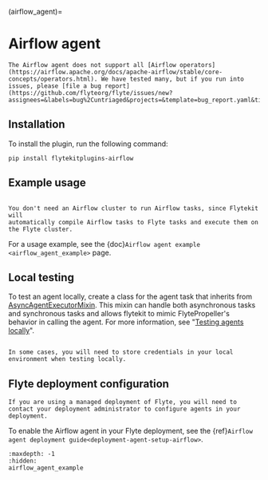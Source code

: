 (airflow_agent)=

# Airflow agent

```{note}
The Airflow agent does not support all [Airflow operators](https://airflow.apache.org/docs/apache-airflow/stable/core-concepts/operators.html). We have tested many, but if you run into issues, please [file a bug report](https://github.com/flyteorg/flyte/issues/new?assignees=&labels=bug%2Cuntriaged&projects=&template=bug_report.yaml&title=%5BBUG%5D+).
```

## Installation

To install the plugin, run the following command:

`pip install flytekitplugins-airflow`

## Example usage

```{note}

You don't need an Airflow cluster to run Airflow tasks, since Flytekit will
automatically compile Airflow tasks to Flyte tasks and execute them on the Flyte cluster.

```

For a usage example, see the {doc}`Airflow agent example <airflow_agent_example>` page.

## Local testing

To test an agent locally, create a class for the agent task that inherits from [AsyncAgentExecutorMixin](https://github.com/flyteorg/flytekit/blob/master/flytekit/extend/backend/base_agent.py#L155). This mixin can handle both asynchronous tasks and synchronous tasks and allows flytekit to mimic FlytePropeller's behavior in calling the agent. For more information, see "[Testing agents locally](https://docs.flyte.org/en/latest/flyte_agents/testing_agents_locally.html)".

```{note}

In some cases, you will need to store credentials in your local environment when testing locally.

```

## Flyte deployment configuration

```{note}
If you are using a managed deployment of Flyte, you will need to contact your deployment administrator to configure agents in your deployment.
```

To enable the Airflow agent in your Flyte deployment, see the {ref}`Airflow agent deployment guide<deployment-agent-setup-airflow>`.

```{toctree}
:maxdepth: -1
:hidden:
airflow_agent_example
```